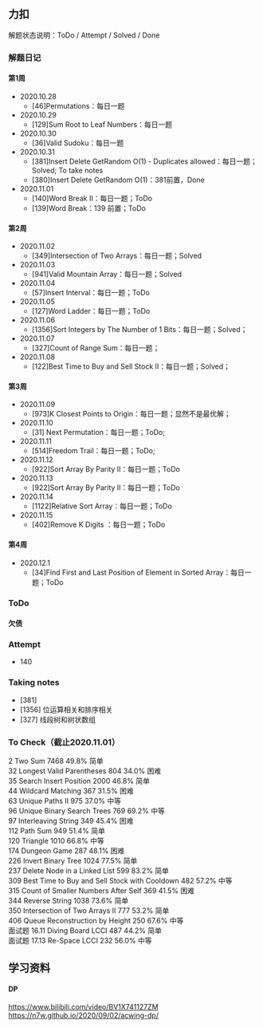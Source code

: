 ## 力扣
解题状态说明：ToDo / Attempt / Solved / Done  

### 解题日记
#### 第1周
- 2020.10.28
    - [46]Permutations：每日一题
- 2020.10.29
    - [129]Sum Root to Leaf Numbers：每日一题
- 2020.10.30
    - [36]Valid Sudoku：每日一题
- 2020.10.31
    - [381]Insert Delete GetRandom O(1) - Duplicates allowed：每日一题；Solved; To take notes
    - [380]Insert Delete GetRandom O(1)：381前置，Done
- 2020.11.01 
    - [140]Word Break II：每日一题；ToDo
    - [139]Word Break：139 前置；ToDo
#### 第2周  
- 2020.11.02
    - [349]Intersection of Two Arrays：每日一题；Solved
- 2020.11.03
    - [941]Valid Mountain Array：每日一题；Solved
- 2020.11.04
    - [57]Insert Interval：每日一题；ToDo
- 2020.11.05
    - [127]Word Ladder：每日一题；ToDo
- 2020.11.06
    - [1356]Sort Integers by The Number of 1 Bits：每日一题；Solved；        
- 2020.11.07
    - [327]Count of Range Sum：每日一题；
- 2020.11.08
    - [122]Best Time to Buy and Sell Stock II：每日一题；Solved；
#### 第3周 
- 2020.11.09  
    - [973]K Closest Points to Origin：每日一题；显然不是最优解；
- 2020.11.10  
    - [31] Next Permutation：每日一题；ToDo; 
- 2020.11.11  
    - [514]Freedom Trail：每日一题；ToDo;  
- 2020.11.12  
    - [922]Sort Array By Parity II：每日一题；ToDo 
- 2020.11.13  
    - [922]Sort Array By Parity II：每日一题；ToDo 
- 2020.11.14  
    - [1122]Relative Sort Array：每日一题；ToDo 
- 2020.11.15  
    - [402]Remove K Digits  ：每日一题；ToDo 
#### 第4周 
- 2020.12.1  
    - [34]Find First and Last Position of Element in Sorted Array：每日一题；ToDo 
                
### ToDo
#### 欠债


### Attempt
- 140 

### Taking notes
- [381] 
- [1356] 位运算相关和排序相关
- [327] 线段树和树状数组

### To Check（截止2020.11.01）
2 Two Sum  	7468	49.8%	简单	 
32	Longest Valid Parentheses  	804	34.0%	困难		 
35	Search Insert Position  	2000	46.8%	简单		 
44	Wildcard Matching  	367	31.5%	困难		 
63	Unique Paths II  	975	37.0%	中等		 
96	Unique Binary Search Trees  	769	69.2%	中等		 
97	Interleaving String  	349	45.4%	困难		 
112	Path Sum  	949	51.4%	简单		 
120	Triangle  	1010	66.8%	中等		 
174	Dungeon Game  	287	48.1%	困难		 
226	Invert Binary Tree  	1024	77.5%	简单		 
237	Delete Node in a Linked List  	599	83.2%	简单		 
309	Best Time to Buy and Sell Stock with Cooldown  	482	57.2%	中等		 
315	Count of Smaller Numbers After Self  	369	41.5%	困难		 
344	Reverse String  	1038	73.6%	简单		 
350	Intersection of Two Arrays II  	777	53.2%	简单		 	  
406	Queue Reconstruction by Height  	250	67.6%	中等		 
面试题 16.11	Diving Board LCCI  	487	44.2%	简单		 
面试题 17.13	Re-Space LCCI  	232	56.0%	中等		 

## 学习资料
#### DP
https://www.bilibili.com/video/BV1X741127ZM
https://n7w.github.io/2020/09/02/acwing-dp/

